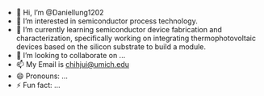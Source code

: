 - 👋 Hi, I’m @Daniellung1202
- 👀 I’m interested in semiconductor process technology. 
- 🌱 I’m currently learning semiconductor device fabrication and characterization, specifically working on integrating thermophotovoltaic devices based on the silicon substrate to build a module. 
- 💞️ I’m looking to collaborate on ...
- 📫 My Email is chihjui@umich.edu
- 😄 Pronouns: ...
- ⚡ Fun fact: ...

<!---
Daniellung1202/Daniellung1202 is a ✨ special ✨ repository because its `README.md` (this file) appears on your GitHub profile.
You can click the Preview link to take a look at your changes.
--->
